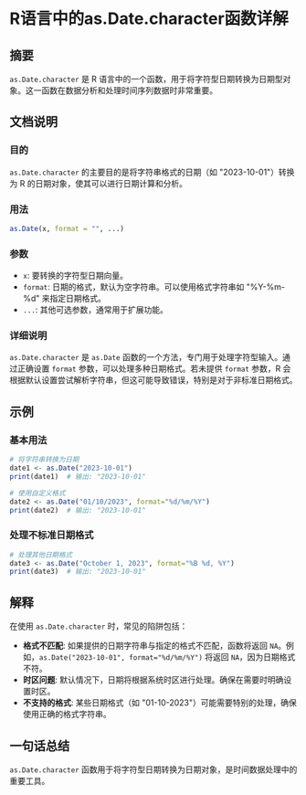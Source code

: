 <!--
Meta Description: # R语言中的as.Date.character函数详解 ## 摘要 `as.Date.character` 是 R 语言中的一个函数，用于将字符型日期转换为日期型对象。这一函数在数据分析和处理时间序列数据时非常重要。 ## 文档说明 ### 目的 `as.Date.character` 的主要目的...
Meta Keywords: date, 2023, format, character, print
-->

# R语言中的as.Date.character函数详解

## 摘要
`as.Date.character` 是 R 语言中的一个函数，用于将字符型日期转换为日期型对象。这一函数在数据分析和处理时间序列数据时非常重要。

## 文档说明
### 目的
`as.Date.character` 的主要目的是将字符串格式的日期（如 "2023-10-01"）转换为 R 的日期对象，使其可以进行日期计算和分析。

### 用法
```R
as.Date(x, format = "", ...)
```

### 参数
- `x`: 要转换的字符型日期向量。
- `format`: 日期的格式，默认为空字符串。可以使用格式字符串如 "%Y-%m-%d" 来指定日期格式。
- `...`: 其他可选参数，通常用于扩展功能。

### 详细说明
`as.Date.character` 是 `as.Date` 函数的一个方法，专门用于处理字符型输入。通过正确设置 `format` 参数，可以处理多种日期格式。若未提供 `format` 参数，R 会根据默认设置尝试解析字符串，但这可能导致错误，特别是对于非标准日期格式。

## 示例
### 基本用法
```R
# 将字符串转换为日期
date1 <- as.Date("2023-10-01")
print(date1)  # 输出: "2023-10-01"

# 使用自定义格式
date2 <- as.Date("01/10/2023", format="%d/%m/%Y")
print(date2)  # 输出: "2023-10-01"
```

### 处理不标准日期格式
```R
# 处理其他日期格式
date3 <- as.Date("October 1, 2023", format="%B %d, %Y")
print(date3)  # 输出: "2023-10-01"
```

## 解释
在使用 `as.Date.character` 时，常见的陷阱包括：
- **格式不匹配**: 如果提供的日期字符串与指定的格式不匹配，函数将返回 `NA`。例如，`as.Date("2023-10-01", format="%d/%m/%Y")` 将返回 `NA`，因为日期格式不符。
- **时区问题**: 默认情况下，日期将根据系统时区进行处理。确保在需要时明确设置时区。
- **不支持的格式**: 某些日期格式（如 "01-10-2023"）可能需要特别的处理，确保使用正确的格式字符串。

## 一句话总结
`as.Date.character` 函数用于将字符型日期转换为日期对象，是时间数据处理中的重要工具。